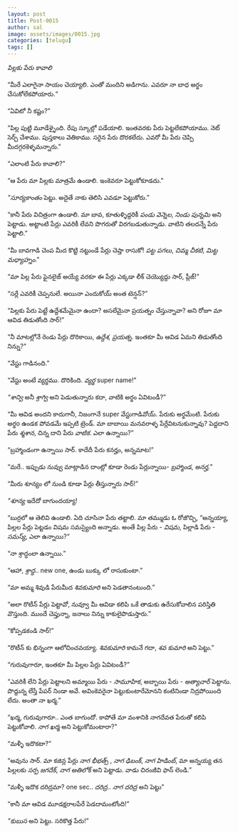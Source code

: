 ```yaml
---
layout: post
title: Post-0015
author: sal
image: assets/images/0015.jpg
categories: [telugu]
tags: []
---
```

_*పిల్లకు పేరు కావాలి*_  <br>
   <br>
 “మీరే ఎలాగైనా సాయం చెయ్యాలి. ఎంతో మందిని అడిగాను. ఎవరూ నా బాధ అర్థం చేసుకోలేకపోయారు.“  <br>
   <br>
 “ఏవిటో నీ కష్టం?”  <br>
   <br>
 “పిల్ల పుట్టి మూడేళ్ళైంది. రేపు స్కూల్లో పడేయాలి. ఇంతవరకు పేరు పెట్టలేకపోయాము. నెట్ సెర్చ్ చేశాము. పుస్తకాలు వెతికాము. సరైన పేరు దొరకలేదు. ఎవరో మీ పేరు చెప్పి మీదగ్గరకెళ్ళమన్నారు."  <br>
   <br>
 “ఎలాంటి పేరు కావాలి?”  <br>
   <br>
 “ఆ పేరు మా పిల్లకు మాత్రమే ఉండాలి. ఇంకెవరూ పెట్టుకోకూడదు."  <br>
   <br>
 *_"సూర్యకాంతం_* పెట్టు. అదైతే నాకు తెలిసి ఎవడూ పెట్టుకోరు.”  <br>
   <br>
 “కానీ పేరు విచిత్రంగా ఉండాలి. మా బావ, కూతుళ్ళిద్దరికీ *_పండు వెన్నెల_*, *_నిండు పున్నమి_* అని పెట్టాడు. అట్టాంటి పేర్లు ఎవరికీ లేవని పొగరుతో విరగబడుతున్నాడు. వాటిని తలదన్నే పేరు పెట్టాలి.”  <br>
   <br>
 “మీ బావగాడి చెంప  మీద కొట్టి నట్టుండే పేర్లు చెప్తా రాసుకో! *_పట్ట పగలు_*, *_చిమ్మ చీకటి_*, *_మిట్ట మధ్యాహ్నం_*."  <br>
   <br>
 “మా పిల్ల పేరు ఫైనలైజ్ అయ్యే వరకూ ఈ పేర్లు ఎక్కడా లీక్ చెయ్యొద్దు సార్, ప్లీజ్!”  <br>
   <br>
 “సర్లే ఎవరికీ చెప్పనులే. అయినా ఎందుకోయ్ అంత టెన్షన్?”  <br>
   <br>
 “పిల్లకు పేరు పెట్టే ఉద్దేశమేమైనా ఉందా? అసలేమైనా ప్రయత్నం చేస్తున్నావా? అని రోజూ మా ఆవిడ తిడుతోంది సార్!”  <br>
   <br>
 “నీ మాటల్లోనే రెండు పేర్లు దొరికాయి, *_ఉద్దేశ,_* *_ప్రయత్న_*. ఇంతకూ మీ ఆవిడ ఏమని తిడుతోంది నిన్ను?"  <br>
   <br>
 “వేస్టు గాడినంది.”  <br>
   <br>
 “వేస్టు అంటే వ్యర్థము. దొరికింది. *_వ్యర్థ_* super name!"  <br>
   <br>
 *_“శాన్వి_* అనీ *_శ్రాగ్వి_* అని పెడుతున్నారు కదా, వాటికి అర్థం ఏవిటండీ?”  <br>
   <br>
 “మీ ఆవిడ అందని కాదుగానీ, నిజంగానే super వేస్టుగాడివోయ్. పేరుకు అర్థమేంటి. పేరుకు అర్థo ఉండక పోవడమే ఇప్పటి ట్రెండ్. మా బాబాయి మనవరాళ్ళ పేర్లేవిటనుకున్నావు? పెద్దదాని పేరు *_శ్మశాన_*, చిన్న దాని పేరు *_వాటిక_*. ఎలా ఉన్నాయి?”  <br>
   <br>
 “బ్రహ్మాండంగా ఉన్నాయి సార్. కాదేదీ పేరు కనర్హం, అన్నమాట!”  <br>
   <br>
 “మరే.. ఇప్పుడు నువ్వు మాట్లాడిన దాంట్లో కూడా రెండు పేర్లున్నాయి- *_బ్రహ్మాండ_*, *_అనర్హ._*"  <br>
   <br>
 “మీరు శూన్యం లో నుండి కూడా పేర్లు తీస్తున్నారు సార్!”  <br>
   <br>
 *_"శూన్య_* ఇదేదో బాగుందయ్యా!  <br>
   <br>
 “బుర్రలో ఆ తెలివి ఉండాలి. ఏది చూసినా పేరు తట్టాలి. మా తమ్ముడు ఓ రోజొచ్చి, “అన్నయ్యా, పిల్లల పేర్లు పెట్టడం విషమ సమస్యైంది అన్నాడు. అంతే పిల్ల పేరు - *_విషమ_*, పిల్లాడి పేరు - *_సమస్య్_*, ఎలా ఉన్నాయి?“  <br>
   <br>
 “నా శ్రాద్ధంలా ఉన్నాయి.”  <br>
   <br>
 “ఆహా, *_శ్రాద్ధ_*.. new one, ఉండు బుక్కు లో రాసుకుంటా.”  <br>
   <br>
 “మా అమ్మ శివుడి పేరుమీద *_శివకుమారి_* అని పెడతానంటుంది.”  <br>
   <br>
 “అలా రొటీన్ పేర్లు పెట్టావో, నువ్వూ మీ ఆవిడా కలిపి ఒకే తాడుకు ఉరేసుకోవాలిన పరిస్తితి వొస్తుంది. ముందే చెప్తున్నా, జనాలు నిన్ను కాకులైపొడుస్తారు.”  <br>
   <br>
 “కోప్పడకండి సార్!”  <br>
   <br>
 “రొటీన్ కు భిన్నంగా ఆలోచించవయ్యా. *_శివకుమారి_* కామనే గదా, *_శవ కుమారి_* అని పెట్టు.”  <br>
   <br>
 “గురువుగారూ, ఇంతకూ మీ పిల్లల పేర్లు ఏవిటండీ?”  <br>
   <br>
 “ఎవరికీ లేని పేర్లు పెట్టాలని అమ్మాయి పేరు - *_సామూహిక_*, అబ్బాయి పేరు - *_అత్యాచార్_* పెట్టాను. పొద్దున్న లేస్తే పేపర్ నిండా అవే. అవింకెవరైనా పెట్టుకుంటారేమోనని కంటినిండా నిద్రపోయింది లేదు. అంతా నా ఖర్మ.”  <br>
   <br>
 “ఖర్మ, గురువుగారూ.. ఎంత బాగుందో. కాపోతే మా వంశానికి నాగదేవత పేరుతో కలిపి పెట్టుకోవాలి. *_నాగ ఖర్మ_* అని పెట్టుకోమంటారా?"  <br>
   <br>
 “మళ్ళీ ఇదొకటా?”  <br>
   <br>
 “అవును సార్. మా కజిన్ల పేర్లు *_నాగ భీభత్స్_* , *_నాగ ఢిబంక్_*, *_నాగ హిడింబ్_*, మా అన్నయ్య తన పిల్లలకు *_సర్ప జగదేక్_*, *_నాగ అతిలోక్_* అని పెట్టాడు. వాడు చిరంజీవి ఫాన్ లెండి.”  <br>
   <br>
 “మళ్ళీ ఇదొక దరిద్రమా? one sec.. *_దరిద్ర_*.. *_నాగ దరిద్ర_* అని పెట్టు”  <br>
   <br>
 “కానీ మా ఆవిడ మూడక్షరాలపేరే పెడదామంటోంది!”  <br>
   <br>
 *_"కుబుస_* అని పెట్టు. సరికొత్త పేరు!”
